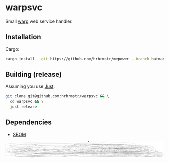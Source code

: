 # warpsvc

Small [warp](https://crates.io/crates/warp) web service handler.

## Installation

Cargo:

```bash
cargo install --git https://github.com/hrbrmstr/mepower --branch batman
```

## Building (release)

Assuming you use [Just](https://github.com/casey/just):

```bash
git clone git@github.com:hrbrmstr/warpsvc && \
  cd warpsvc && \
  just release
```

## Dependencies

- [SBOM](bom.xml)

![deps](assets/graph.svg)